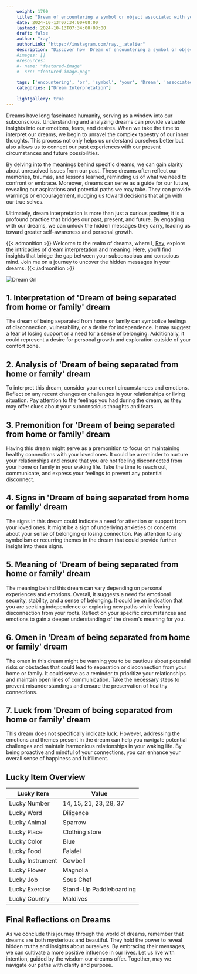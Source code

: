 ```yaml
---
    weight: 1790
    title: "Dream of encountering a symbol or object associated with your ancestry."  # Assuming 'title' column exists
    date: 2024-10-13T07:34:00+08:00
    lastmod: 2024-10-13T07:34:00+08:00
    draft: false
    author: "ray"
    authorLink: "https://instagram.com/ray._.atelier"
    description: "Discover how 'Dream of encountering a symbol or object associated with your ancestry.' can interpret your future and uncover its significant meanings in your life."
    #images: []
    #resources:
    #- name: "featured-image"
    #  src: "featured-image.png"
    
    tags: ['encountering', 'or', 'symbol', 'your', 'Dream', 'associated', 'a', 'object', 'of', 'with', 'ancestry.']
    categories: ["Dream Interpretation"]
    
    lightgallery: true
---
```

    
Dreams have long fascinated humanity, serving as a window into our subconscious. Understanding and analyzing dreams can provide valuable insights into our emotions, fears, and desires. When we take the time to interpret our dreams, we begin to unravel the complex tapestry of our inner thoughts. This process not only helps us understand ourselves better but also allows us to connect our past experiences with our present circumstances and future possibilities.

By delving into the meanings behind specific dreams, we can gain clarity about unresolved issues from our past. These dreams often reflect our memories, traumas, and lessons learned, reminding us of what we need to confront or embrace. Moreover, dreams can serve as a guide for our future, revealing our aspirations and potential paths we may take. They can provide warnings or encouragement, nudging us toward decisions that align with our true selves.

Ultimately, dream interpretation is more than just a curious pastime; it is a profound practice that bridges our past, present, and future. By engaging with our dreams, we can unlock the hidden messages they carry, leading us toward greater self-awareness and personal growth.

{{< admonition >}}
Welcome to the realm of dreams, where I, [Ray](https://instagram.com/ray._.atelier), explore the intricacies of dream interpretation and meaning. Here, you’ll find insights that bridge the gap between your subconscious and conscious mind. Join me on a journey to uncover the hidden messages in your dreams.
{{< /admonition >}}

![Dream Grl](https://cdn.pixabay.com/photo/2017/11/02/03/35/gothic-2910057_1280.jpg "Dream Grl")

## 1. Interpretation of 'Dream of being separated from home or family' dream

The dream of being separated from home or family can symbolize feelings of disconnection, vulnerability, or a desire for independence. It may suggest a fear of losing support or a need for a sense of belonging. Additionally, it could represent a desire for personal growth and exploration outside of your comfort zone.

## 2. Analysis of 'Dream of being separated from home or family' dream

To interpret this dream, consider your current circumstances and emotions. Reflect on any recent changes or challenges in your relationships or living situation. Pay attention to the feelings you had during the dream, as they may offer clues about your subconscious thoughts and fears.

## 3. Premonition for 'Dream of being separated from home or family' dream

Having this dream might serve as a premonition to focus on maintaining healthy connections with your loved ones. It could be a reminder to nurture your relationships and ensure that you are not feeling disconnected from your home or family in your waking life. Take the time to reach out, communicate, and express your feelings to prevent any potential disconnect.

## 4. Signs in 'Dream of being separated from home or family' dream

The signs in this dream could indicate a need for attention or support from your loved ones. It might be a sign of underlying anxieties or concerns about your sense of belonging or losing connection. Pay attention to any symbolism or recurring themes in the dream that could provide further insight into these signs.

## 5. Meaning of 'Dream of being separated from home or family' dream

The meaning behind this dream can vary depending on personal experiences and emotions. Overall, it suggests a need for emotional security, stability, and a sense of belonging. It could be an indication that you are seeking independence or exploring new paths while fearing disconnection from your roots. Reflect on your specific circumstances and emotions to gain a deeper understanding of the dream's meaning for you.

## 6. Omen in 'Dream of being separated from home or family' dream

The omen in this dream might be warning you to be cautious about potential risks or obstacles that could lead to separation or disconnection from your home or family. It could serve as a reminder to prioritize your relationships and maintain open lines of communication. Take the necessary steps to prevent misunderstandings and ensure the preservation of healthy connections.

## 7. Luck from 'Dream of being separated from home or family' dream

This dream does not specifically indicate luck. However, addressing the emotions and themes present in the dream can help you navigate potential challenges and maintain harmonious relationships in your waking life. By being proactive and mindful of your connections, you can enhance your overall sense of happiness and fulfillment.

## Lucky Item Overview
| Lucky Item          | Value              |
|---------------|--------------------|
| Lucky Number        | 14, 15, 21, 23, 28, 37  |
| Lucky Word          | Diligence |
| Lucky Animal        | Sparrow |
| Lucky Place         | Clothing store     |
| Lucky Color         | Blue     |
| Lucky Food          | Falafel      |
| Lucky Instrument    | Cowbell |
| Lucky Flower        | Magnolia    |
| Lucky Job           | Sous Chef       |
| Lucky Exercise      | Stand-Up Paddleboarding  |
| Lucky Country       | Maldives    |


##  Final Reflections on Dreams

As we conclude this journey through the world of dreams, remember that dreams are both mysterious and beautiful. They hold the power to reveal hidden truths and insights about ourselves. By embracing their messages, we can cultivate a more positive influence in our lives. Let us live with intention, guided by the wisdom our dreams offer. Together, may we navigate our paths with clarity and purpose.
